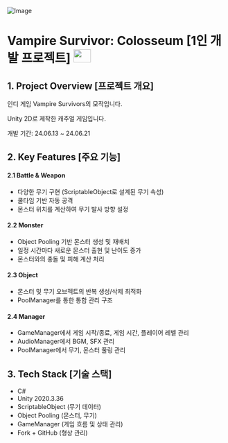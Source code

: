 ![Image](https://github.com/user-attachments/assets/8b2754c5-5fa6-4f12-a96c-6e1ddc3ed631)

# Vampire Survivor: Colosseum [1인 개발 프로젝트] [<img src="https://github.com/user-attachments/assets/a6a32091-a55b-4721-adbb-38c79cea22f3"  width="40" height="30"/>](https://youtu.be/6krxvdsdVLs)

## 1. Project Overview [프로젝트 개요]

인디 게임 Vampire Survivors의 모작입니다.

Unity 2D로 제작한 캐주얼 게임입니다.

개발 기간: 24.06.13 ~ 24.06.21


## 2. Key Features [주요 기능]

#### 2.1 Battle & Weapon
- 다양한 무기 구현 (ScriptableObject로 설계된 무기 속성)
- 쿨타임 기반 자동 공격
- 몬스터 위치를 계산하여 무기 발사 방향 설정

#### 2.2 Monster
- Object Pooling 기반 몬스터 생성 및 재배치
- 일정 시간마다 새로운 몬스터 출현 및 난이도 증가
- 몬스터와의 충돌 및 피해 계산 처리

#### 2.3 Object
- 몬스터 및 무기 오브젝트의 반복 생성/삭제 최적화
- PoolManager를 통한 통합 관리 구조

#### 2.4 Manager
- GameManager에서 게임 시작/종료, 게임 시간, 플레이어 레벨 관리
- AudioManager에서 BGM, SFX 관리
- PoolManager에서 무기, 몬스터 풀링 관리

## 3. Tech Stack [기술 스택]
- C#
- Unity 2020.3.36
- ScriptableObject (무기 데이터)
- Object Pooling (몬스터, 무기)
- GameManager (게임 흐름 및 상태 관리)
- Fork + GitHub (형상 관리)
